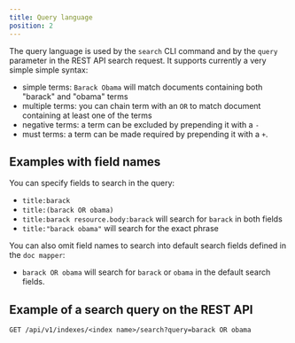 ```yaml
---
title: Query language
position: 2
---
```



The query language is used by the `search` CLI command and by the `query` parameter in the REST API search request. 
It supports currently a very simple simple syntax:
- simple terms: `Barack Obama` will match documents containing both "barack" and "obama" terms
- multiple terms: you can chain term with an `OR` to match document containing at least one of the terms
- negative terms: a term can be excluded by prepending it with a `-`
- must terms: a term can be made required by prepending it with a `+`.

## Examples with field names

You can specify fields to search in the query:
- `title:barack`
- `title:(barack OR obama)`
- `title:barack resource.body:barack` will search for `barack` in both fields
- `title:"barack obama"` will search for the exact phrase 

You can also omit field names to search into default search fields defined in the `doc mapper`:
- `barack OR obama` will search for `barack` or `obama` in the default search fields.

## Example of a search query on the REST API

```
GET /api/v1/indexes/<index name>/search?query=barack OR obama
```


